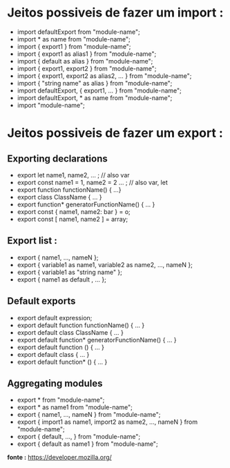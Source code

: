 # Jeitos possiveis de fazer um import :

- import defaultExport from "module-name";
- import * as name from "module-name";
- import { export1 } from "module-name";
- import { export1 as alias1 } from "module-name";
- import { default as alias } from "module-name";
- import { export1, export2 } from "module-name";
- import { export1, export2 as alias2,  …  } from "module-name";
- import { "string name" as alias } from "module-name";
- import defaultExport, { export1,  …  } from "module-name";
- import defaultExport, * as name from "module-name";
- import "module-name"; 


# Jeitos possiveis de fazer um export :

## Exporting declarations

- export let name1, name2, … ; // also var
- export const name1 = 1, name2 = 2 … ; // also var, let
- export function functionName() { ...}
- export class ClassName {  …  }
- export function* generatorFunctionName() { …  }
- export const { name1, name2: bar } = o;
- export const [ name1, name2 ] = array;

## Export list : 

- export { name1,  …, nameN };
- export { variable1 as name1, variable2 as name2,  …, nameN };
- export { variable1 as "string name" };
- export { name1 as default , … };

## Default exports
- export default expression;
- export default function functionName() {  …  }
- export default class ClassName {  …  }
- export default function* generatorFunctionName() {  …  }
- export default function () {  …  }
- export default class {  …  }
- export default function* () {  …  }

## Aggregating modules
- export * from "module-name";
- export * as name1 from "module-name";
- export { name1,  …,  nameN } from "module-name";
- export { import1 as name1, import2 as name2,  …,  nameN } from "module-name";
- export { default,  …,  } from "module-name";
- export { default as name1 } from "module-name";

**fonte :** https://developer.mozilla.org/